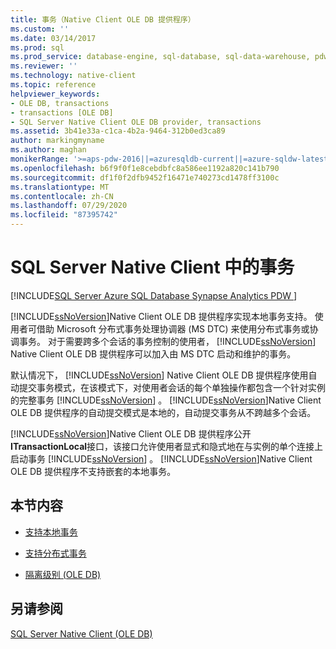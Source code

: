 ```yaml
---
title: 事务（Native Client OLE DB 提供程序）
ms.custom: ''
ms.date: 03/14/2017
ms.prod: sql
ms.prod_service: database-engine, sql-database, sql-data-warehouse, pdw
ms.reviewer: ''
ms.technology: native-client
ms.topic: reference
helpviewer_keywords:
- OLE DB, transactions
- transactions [OLE DB]
- SQL Server Native Client OLE DB provider, transactions
ms.assetid: 3b41e33a-c1ca-4b2a-9464-312b0ed3ca89
author: markingmyname
ms.author: maghan
monikerRange: '>=aps-pdw-2016||=azuresqldb-current||=azure-sqldw-latest||>=sql-server-2016||=sqlallproducts-allversions||>=sql-server-linux-2017||=azuresqldb-mi-current'
ms.openlocfilehash: b6f9f0f1e8cebdbfc8a586ee1192a820c141b790
ms.sourcegitcommit: df1f0f2dfb9452f16471e740273cd1478ff3100c
ms.translationtype: MT
ms.contentlocale: zh-CN
ms.lasthandoff: 07/29/2020
ms.locfileid: "87395742"
---
```

# <a name="transactions-in-sql-server-native-client"></a>SQL Server Native Client 中的事务
[!INCLUDE[SQL Server Azure SQL Database Synapse Analytics PDW ](../../includes/applies-to-version/sql-asdb-asdbmi-asa-pdw.md)]

  [!INCLUDE[ssNoVersion](../../includes/ssnoversion-md.md)]Native Client OLE DB 提供程序实现本地事务支持。 使用者可借助 Microsoft 分布式事务处理协调器 (MS DTC) 来使用分布式事务或协调事务。 对于需要跨多个会话的事务控制的使用者， [!INCLUDE[ssNoVersion](../../includes/ssnoversion-md.md)] Native Client OLE DB 提供程序可以加入由 MS DTC 启动和维护的事务。  
  
 默认情况下， [!INCLUDE[ssNoVersion](../../includes/ssnoversion-md.md)] Native Client OLE DB 提供程序使用自动提交事务模式，在该模式下，对使用者会话的每个单独操作都包含一个针对实例的完整事务 [!INCLUDE[ssNoVersion](../../includes/ssnoversion-md.md)] 。 [!INCLUDE[ssNoVersion](../../includes/ssnoversion-md.md)]Native Client OLE DB 提供程序的自动提交模式是本地的，自动提交事务从不跨越多个会话。  
  
 [!INCLUDE[ssNoVersion](../../includes/ssnoversion-md.md)]Native Client OLE DB 提供程序公开**ITransactionLocal**接口，该接口允许使用者显式和隐式地在与实例的单个连接上启动事务 [!INCLUDE[ssNoVersion](../../includes/ssnoversion-md.md)] 。 [!INCLUDE[ssNoVersion](../../includes/ssnoversion-md.md)]Native Client OLE DB 提供程序不支持嵌套的本地事务。  
  
## <a name="in-this-section"></a>本节内容  
  
-   [支持本地事务](../../relational-databases/native-client-ole-db-transactions/supporting-local-transactions.md)  
  
-   [支持分布式事务](../../relational-databases/native-client-ole-db-transactions/supporting-distributed-transactions.md)  
  
-   [隔离级别 (OLE DB)](../../relational-databases/native-client-ole-db-transactions/isolation-levels-ole-db.md)  
  
## <a name="see-also"></a>另请参阅  
 [SQL Server Native Client (OLE DB)](../../relational-databases/native-client/ole-db/sql-server-native-client-ole-db.md)  
  
  
